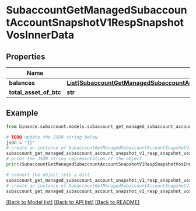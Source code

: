 # SubaccountGetManagedSubaccountAccountSnapshotV1RespSnapshotVosInnerData


## Properties

Name | Type | Description | Notes
------------ | ------------- | ------------- | -------------
**balances** | [**List[SubaccountGetManagedSubaccountAccountSnapshotV1RespSnapshotVosInnerDataBalancesInner]**](SubaccountGetManagedSubaccountAccountSnapshotV1RespSnapshotVosInnerDataBalancesInner.md) |  | [optional] 
**total_asset_of_btc** | **str** |  | [optional] 

## Example

```python
from binance.subaccount.models.subaccount_get_managed_subaccount_account_snapshot_v1_resp_snapshot_vos_inner_data import SubaccountGetManagedSubaccountAccountSnapshotV1RespSnapshotVosInnerData

# TODO update the JSON string below
json = "{}"
# create an instance of SubaccountGetManagedSubaccountAccountSnapshotV1RespSnapshotVosInnerData from a JSON string
subaccount_get_managed_subaccount_account_snapshot_v1_resp_snapshot_vos_inner_data_instance = SubaccountGetManagedSubaccountAccountSnapshotV1RespSnapshotVosInnerData.from_json(json)
# print the JSON string representation of the object
print(SubaccountGetManagedSubaccountAccountSnapshotV1RespSnapshotVosInnerData.to_json())

# convert the object into a dict
subaccount_get_managed_subaccount_account_snapshot_v1_resp_snapshot_vos_inner_data_dict = subaccount_get_managed_subaccount_account_snapshot_v1_resp_snapshot_vos_inner_data_instance.to_dict()
# create an instance of SubaccountGetManagedSubaccountAccountSnapshotV1RespSnapshotVosInnerData from a dict
subaccount_get_managed_subaccount_account_snapshot_v1_resp_snapshot_vos_inner_data_from_dict = SubaccountGetManagedSubaccountAccountSnapshotV1RespSnapshotVosInnerData.from_dict(subaccount_get_managed_subaccount_account_snapshot_v1_resp_snapshot_vos_inner_data_dict)
```
[[Back to Model list]](../README.md#documentation-for-models) [[Back to API list]](../README.md#documentation-for-api-endpoints) [[Back to README]](../README.md)


